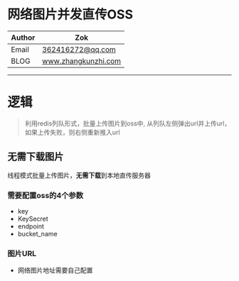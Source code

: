 # 网络图片并发直传OSS

   
| Author  | Zok |
| --- | --- |
| Email | 362416272@qq.com  |
| BLOG | www.zhangkunzhi.com |
   
   -------
   
   # 逻辑
   > 利用redis列队形式，批量上传图片到oss中, 从列队左侧弹出url并上传url，如果上传失败，则右侧重新推入url
   ## 无需下载图片
 线程模式批量上传图片，**无需下载**到本地直传服务器
   
   ### 需要配置oss的4个参数
   - key
   - KeySecret
   - endpoint
   - bucket_name
   
   ### 图片URL
   - 网络图片地址需要自己配置
   
   